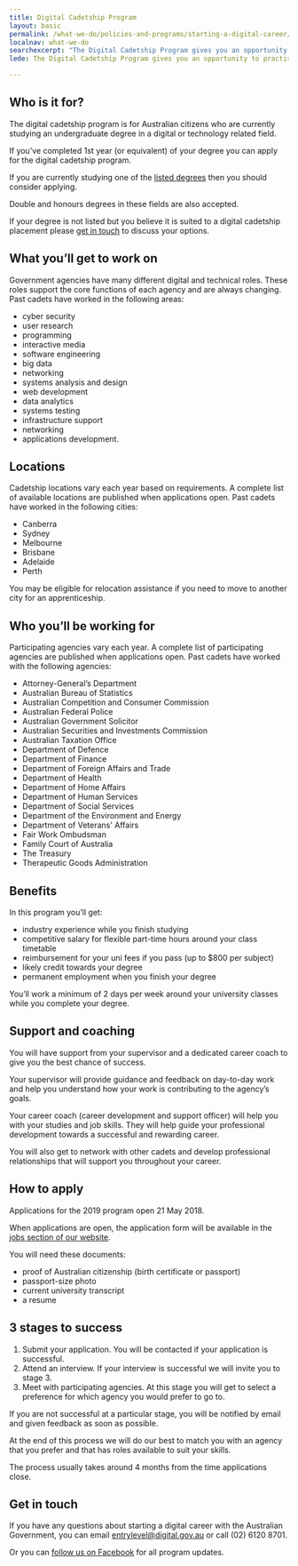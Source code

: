```yaml
---
title: Digital Cadetship Program
layout: basic
permalink: /what-we-do/policies-and-programs/starting-a-digital-career/cadetship/
localnav: what-we-do
searchexcerpt: "The Digital Cadetship Program gives you an opportunity to practise and develop your skills while you’re still studying."
lede: The Digital Cadetship Program gives you an opportunity to practise and develop your skills while you’re still studying.<br /><br />You’ll get to work in the industry while you finish studying and get a leg-up for a successful digital or technical career with the Australian Government.

---
```


## Who is it for?

The digital cadetship program is for Australian citizens who are currently studying an undergraduate degree in a digital or technology related field.

If you’ve completed 1st year (or equivalent) of your degree you can apply for the digital cadetship program.

If you are currently studying one of the [listed degrees](/what-we-do/policies-and-programs/starting-a-digital-career/listed-degrees/) then you should consider applying.

Double and honours degrees in these fields are also accepted.

If your degree is not listed but you believe it is suited to a digital cadetship placement please [get in touch](#get-in-touch) to discuss your options.

## What you’ll get to work on

Government agencies have many different digital and technical roles. These roles support the core functions of each agency and are always changing. Past cadets have worked in the following areas:

- cyber security
- user research
- programming
- interactive media
- software engineering
- big data
- networking
- systems analysis and design
- web development
- data analytics
- systems testing
- infrastructure support
- networking
- applications development.

## Locations

Cadetship locations vary each year based on requirements. A complete list of available locations are published when applications open. Past cadets have worked in the following cities:

- Canberra
- Sydney
- Melbourne
- Brisbane
- Adelaide
- Perth

You may be eligible for relocation assistance if you need to move to another city for an apprenticeship.

## Who you’ll be working for

Participating agencies vary each year. A complete list of participating agencies are published when applications open. Past cadets have worked with the following agencies:

- Attorney-General’s Department
- Australian Bureau of Statistics
- Australian Competition and Consumer Commission
- Australian Federal Police
- Australian Government Solicitor
- Australian Securities and Investments Commission
- Australian Taxation Office
- Department of Defence
- Department of Finance
- Department of Foreign Affairs and Trade
- Department of Health
- Department of Home Affairs
- Department of Human Services
- Department of Social Services
- Department of the Environment and Energy
- Department of Veterans' Affairs
- Fair Work Ombudsman
- Family Court of Australia
- The Treasury
- Therapeutic Goods Administration

## Benefits

In this program you’ll get:

- industry experience while you finish studying
- competitive salary for flexible part-time hours around your class timetable
- reimbursement for your uni fees if you pass (up to $800 per subject)
- likely credit towards your degree
- permanent employment when you finish your degree

You’ll work a minimum of 2 days per week around your university classes while you complete your degree.

## Support and coaching

You will have support from your supervisor and a dedicated career coach to give you the best chance of success.

Your supervisor will provide guidance and feedback on day-to-day work and help you understand how your work is contributing to the agency’s goals.

Your career coach (career development and support officer) will help you with your studies and job skills. They will help guide your professional development towards a successful and rewarding career.

You will also get to network with other cadets and develop professional relationships that will support you throughout your career.   

## How to apply

Applications for the 2019 program open 21 May 2018.

When applications are open, the application form will be available in the [jobs section of our website](https://www.dta.gov.au/who-we-are/corporate/jobs/).

You will need these documents:

- proof of Australian citizenship (birth certificate or passport)
- passport-size photo
- current university transcript  
- a resume

## 3 stages to success

1. Submit your application. You will be contacted if your application is successful.
2. Attend an interview. If your interview is successful we will invite you to stage 3.
3. Meet with participating agencies. At this stage you will get to select a preference for which agency you would prefer to go to.

If you are not successful at a particular stage, you will be notified by email and given feedback as soon as possible.

At the end of this process we will do our best to match you with an agency that you prefer and that has roles available to suit your skills.

The process usually takes around 4 months from the time applications close.     

## Get in touch

If you have any questions about starting a digital career with the Australian Government, you can email [entrylevel@digital.gov.au](mailto:entrylevel@digital.gov.au) or call (02) 6120 8701.

Or you can [follow us on Facebook](https://www.facebook.com/digitalentrylevel/) for all program updates.  
